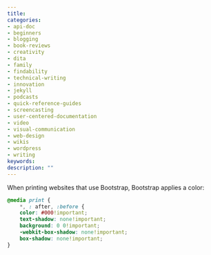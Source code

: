 ```yaml
---
title: 
categories:
- api-doc
- beginners
- blogging
- book-reviews
- creativity
- dita
- family
- findability
- technical-writing
- innovation
- jekyll
- podcasts
- quick-reference-guides
- screencasting
- user-centered-documentation
- video
- visual-communication
- web-design
- wikis
- wordpress
- writing
keywords: 
description: ""
---
```


When printing websites that use Bootstrap, Bootstrap applies a color: 

```css
@media print {
    *, : after, :before {
    color: #000!important;
    text-shadow: none!important;
    background: 0 0!important;
    -webkit-box-shadow: none!important;
    box-shadow: none!important;
}
